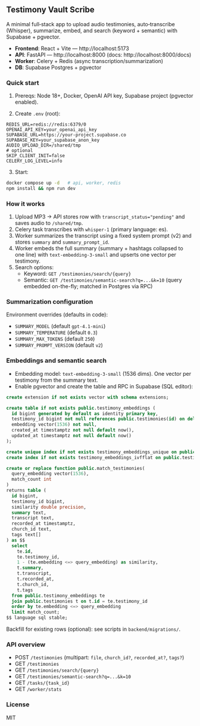 ## Testimony Vault Scribe

A minimal full‑stack app to upload audio testimonies, auto‑transcribe (Whisper), summarize, embed, and search (keyword + semantic) with Supabase + pgvector.

- **Frontend**: React + Vite — http://localhost:5173
- **API**: FastAPI — http://localhost:8000 (docs: http://localhost:8000/docs)
- **Worker**: Celery + Redis (async transcription/summarization)
- **DB**: Supabase Postgres + pgvector

### Quick start

1) Prereqs: Node 18+, Docker, OpenAI API key, Supabase project (pgvector enabled).

2) Create `.env` (root):
```env
REDIS_URL=redis://redis:6379/0
OPENAI_API_KEY=your_openai_api_key
SUPABASE_URL=https://your-project.supabase.co
SUPABASE_KEY=your_supabase_anon_key
AUDIO_UPLOAD_DIR=/shared/tmp
# optional
SKIP_CLIENT_INIT=false
CELERY_LOG_LEVEL=info
```

3) Start:
```bash
docker compose up -d   # api, worker, redis
npm install && npm run dev
```

### How it works

1. Upload MP3 → API stores row with `transcript_status="pending"` and saves audio to `/shared/tmp`.
2. Celery task transcribes with `whisper-1` (primary language: es).
3. Worker summarizes the transcript using a fixed system prompt (v2) and stores `summary` and `summary_prompt_id`.
4. Worker embeds the full summary (summary + hashtags collapsed to one line) with `text-embedding-3-small` and upserts one vector per testimony.
5. Search options:
   - Keyword: `GET /testimonies/search/{query}`
   - Semantic: `GET /testimonies/semantic-search?q=...&k=10` (query embedded on-the-fly; matched in Postgres via RPC)

### Summarization configuration

Environment overrides (defaults in code):
- `SUMMARY_MODEL` (default `gpt-4.1-mini`)
- `SUMMARY_TEMPERATURE` (default `0.3`)
- `SUMMARY_MAX_TOKENS` (default `250`)
- `SUMMARY_PROMPT_VERSION` (default `v2`)

### Embeddings and semantic search

- Embedding model: `text-embedding-3-small` (1536 dims). One vector per testimony from the summary text.
- Enable pgvector and create the table and RPC in Supabase (SQL editor):
```sql
create extension if not exists vector with schema extensions;

create table if not exists public.testimony_embeddings (
  id bigint generated by default as identity primary key,
  testimony_id bigint not null references public.testimonies(id) on delete cascade,
  embedding vector(1536) not null,
  created_at timestamptz not null default now(),
  updated_at timestamptz not null default now()
);

create unique index if not exists testimony_embeddings_unique on public.testimony_embeddings (testimony_id);
create index if not exists testimony_embeddings_ivfflat on public.testimony_embeddings using ivfflat (embedding vector_cosine_ops) with (lists = 100);

create or replace function public.match_testimonies(
  query_embedding vector(1536),
  match_count int
)
returns table (
  id bigint,
  testimony_id bigint,
  similarity double precision,
  summary text,
  transcript text,
  recorded_at timestamptz,
  church_id text,
  tags text[]
) as $$
  select
    te.id,
    te.testimony_id,
    1 - (te.embedding <=> query_embedding) as similarity,
    t.summary,
    t.transcript,
    t.recorded_at,
    t.church_id,
    t.tags
  from public.testimony_embeddings te
  join public.testimonies t on t.id = te.testimony_id
  order by te.embedding <=> query_embedding
  limit match_count;
$$ language sql stable;
```

Backfill for existing rows (optional): see scripts in `backend/migrations/`.

### API overview

- POST `/testimonies` (multipart: `file`, `church_id?`, `recorded_at?`, `tags?`)
- GET `/testimonies`
- GET `/testimonies/search/{query}`
- GET `/testimonies/semantic-search?q=...&k=10`
- GET `/tasks/{task_id}`
- GET `/worker/stats`

### License

MIT
